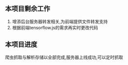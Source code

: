 ## 本项目剩余工作
1. 增添后台服务器转发相关,为前端提供文件转发支持
2. 根据前端tensorflow.js的需求再实时更改代码

## 本项目进度

爬虫抓取与解析存储以全部完成,服务器上线成功,可以定时抓取